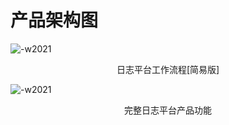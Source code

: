 # 产品架构图


![-w2021](media/16105969707033.jpg)

<center>日志平台工作流程[简易版]</center>

![-w2021](media/16105970600853.jpg)

<center>完整日志平台产品功能</center>

